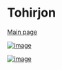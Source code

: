 # Tohirjon

[Main page](https://display-position.netlify.app)

[![image](https://github.com/Tohirjon-Odilov/Bootcamp-Result/assets/82634626/235e9849-116a-4a49-b1c3-cdb23de95ce3)]()

[![image](https://github.com/Tohirjon-Odilov/Bootcamp-Result/assets/82634626/6afe8734-e1ab-41cc-bfb0-9295a06cf227)]()


